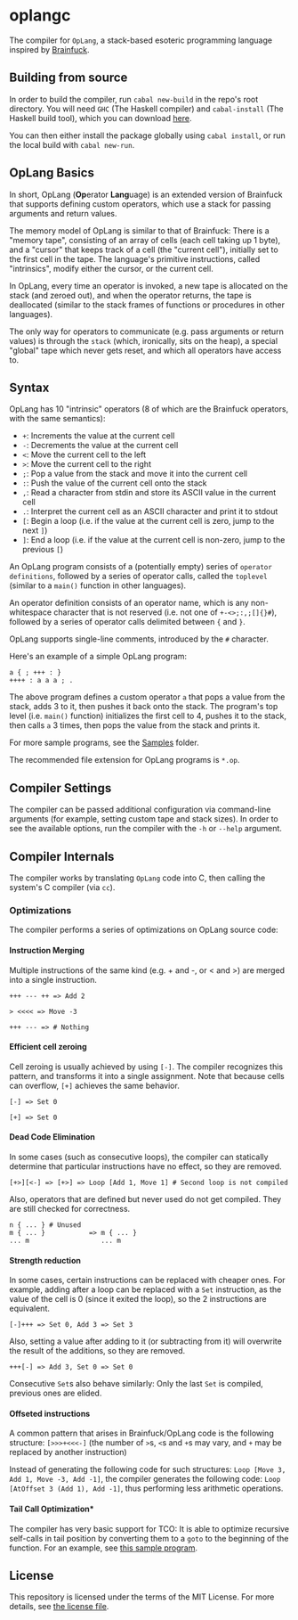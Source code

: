 # oplangc

The compiler for `OpLang`, a stack-based esoteric programming language inspired by [Brainfuck](https://en.wikipedia.org/wiki/Brainfuck).

## Building from source

In order to build the compiler, run `cabal new-build` in the repo's root directory. You will need `GHC` (The Haskell compiler) and `cabal-install` (The Haskell build tool), which you can download [here](https://www.haskell.org/platform/).

You can then either install the package globally using `cabal install`, or run the local build with `cabal new-run`.

## OpLang Basics

In short, OpLang (**Op**erator **Lang**uage) is an extended version of Brainfuck that supports defining custom operators, which use a stack for passing arguments and return values.

The memory model of OpLang is similar to that of Brainfuck: There is a "memory tape", consisting of an array of cells (each cell taking up 1 byte), and a "cursor" that keeps track of a cell (the "current cell"), initially set to the first cell in the tape.
The language's primitive instructions, called "intrinsics", modify either the cursor, or the current cell.

In OpLang, every time an operator is invoked, a new tape is allocated on the stack (and zeroed out), and when the operator returns, the tape is deallocated (similar to  the stack frames of functions or procedures in other languages).

The only way for operators to communicate (e.g. pass arguments or return values) is through the `stack` (which, ironically, sits on the heap), a special "global" tape which never gets reset, and which all operators have access to.

## Syntax

OpLang has 10 "intrinsic" operators (8 of which are the Brainfuck operators, with the same semantics):

* `+`: Increments the value at the current cell
* `-`: Decrements the value at the current cell
* `<`: Move the current cell to the left
* `>`: Move the current cell to the right
* `;`: Pop a value from the stack and move it into the current cell
* `:`: Push the value of the current cell onto the stack
* `,`: Read a character from stdin and store its ASCII value in the current cell
* `.`: Interpret the current cell as an ASCII character and print it to stdout
* `[`: Begin a loop (i.e. if the value at the current cell is zero, jump to the next `]`)
* `]`: End a loop (i.e. if the value at the current cell is non-zero, jump to the previous `[`)

An OpLang program consists of a (potentially empty) series of `operator definitions`, followed by a series of operator calls, called the `toplevel` (similar to a `main()` function in other languages).

An operator definition consists of an operator name, which is any non-whitespace character that is not reserved (i.e. not one of `+-<>;:,;[]{}#`), followed by a series of operator calls delimited between `{` and `}`.

OpLang supports single-line comments, introduced by the `#` character.

Here's an example of a simple OpLang program:

```op
a { ; +++ : }
++++ : a a a ; .
```

The above program defines a custom operator `a` that pops a value from the stack, adds 3 to it, then pushes it back onto the stack.
The program's top level (i.e. `main()` function) initializes the first cell to 4, pushes it to the stack, then calls `a` 3 times, then pops the value from the stack and prints it.

For more sample programs, see the [Samples](Samples/) folder.

The recommended file extension for OpLang programs is `*.op`.

## Compiler Settings

The compiler can be passed additional configuration via command-line arguments (for example, setting custom tape and stack sizes). In order to see the available options, run the compiler with the `-h` or `--help` argument.

## Compiler Internals

The compiler works by translating `OpLang` code into C, then calling the system's C compiler (via `cc`).

### Optimizations

The compiler performs a series of optimizations on OpLang source code:

#### Instruction Merging

Multiple instructions of the same kind (e.g. + and -, or < and >) are merged into a single instruction.

```op
+++ --- ++ => Add 2

> <<<< => Move -3

+++ --- => # Nothing
```

#### Efficient cell zeroing

Cell zeroing is usually achieved by using `[-]`.
The compiler recognizes this pattern, and transforms it into a single assignment.
Note that because cells can overflow, `[+]` achieves the same behavior.

```op
[-] => Set 0

[+] => Set 0
```

#### Dead Code Elimination

In some cases (such as consecutive loops), the compiler can statically determine that particular instructions have no effect, so they are removed.

```op
[+>][<-] => [+>] => Loop [Add 1, Move 1] # Second loop is not compiled
```

Also, operators that are defined but never used do not get compiled.
They are still checked for correctness.

```op
n { ... } # Unused
m { ... }           => m { ... }
... m                  ... m
```

#### Strength reduction

In some cases, certain instructions can be replaced with cheaper ones.
For example, adding after a loop can be replaced with a `Set` instruction, as the value of the cell is 0 (since it exited the loop), so the 2 instructions are equivalent.

```op
[-]+++ => Set 0, Add 3 => Set 3
```

Also, setting a value after adding to it (or subtracting from it) will overwrite the result of the additions, so they are removed.

```op
+++[-] => Add 3, Set 0 => Set 0
```

Consecutive `Set`s also behave similarly: Only the last `Set` is compiled, previous ones are elided.

#### Offseted instructions

A common pattern that arises in Brainfuck/OpLang code is the following structure: `[>>>+<<<-]` (the number of `>`s, `<`s and `+`s may vary, and `+` may be replaced by another instruction)

Instead of generating the following code for such structures: `Loop [Move 3, Add 1, Move -3, Add -1]`, the compiler generates the following code: `Loop [AtOffset 3 (Add 1), Add -1]`, thus performing less arithmetic operations.

#### Tail Call Optimization*

The compiler has very basic support for TCO: It is able to optimize recursive self-calls in tail position by converting them to a `goto` to the beginning of the function.
For an example, see [this sample program](Samples/SO.op).

## License

This repository is licensed under the terms of the MIT License.
For more details, see [the license file](LICENSE.txt).